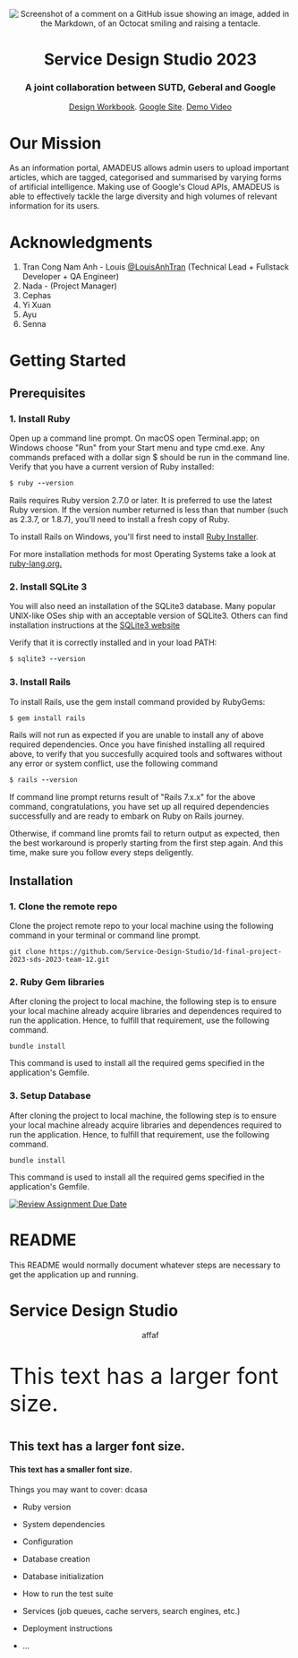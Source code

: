 <!-- Logo of website -->
<div align="center">

![Screenshot of a comment on a GitHub issue showing an image, added in the Markdown, of an Octocat smiling and raising a tentacle.](https://silvaco.com/wp-content/uploads/2020/02/stud_logo_large1-300x159.jpg)

</div>

<!-- Introduction of project -->

<div align="center">
  
# Service Design Studio 2023

</div>

<h3 align="center" style="text-decoration: none;">A joint collaboration between SUTD, Geberal and Google</h3>

<div align="center">

[Design Workbook](https://pages.github.com/). [Google Site](https://pages.github.com/). [Demo Video](https://pages.github.com/)

</div>

<!-- Our Mission -->


# Our Mission

As an information portal, AMADEUS allows admin users to upload important articles, which are tagged, categorised and summarised by varying forms of artificial intelligence. Making use of Google's Cloud APIs, AMADEUS is able to effectively tackle the large diversity and high volumes of relevant information for its users.

<!-- Acknewledgment -->
# Acknowledgments
1. Tran Cong Nam Anh - Louis [@LouisAnhTran](https://github.com/LouisAnhTran?tab=repositories) (Technical Lead + Fullstack Developer + QA Engineer)
2. Nada - (Project Manager)
3. Cephas
4. Yi Xuan
5. Ayu
6. Senna

<!-- Getting started -->

# Getting Started

## Prerequisites 

### 1. Install Ruby

Open up a command line prompt. On macOS open Terminal.app; on Windows choose "Run" from your Start menu and type cmd.exe. Any commands prefaced with a dollar sign $ should be run in the command line. Verify that you have a current version of Ruby installed:

```ruby
$ ruby --version
```

Rails requires Ruby version 2.7.0 or later. It is preferred to use the latest Ruby version. If the version number returned is less than that number (such as 2.3.7, or 1.8.7), you'll need to install a fresh copy of Ruby.

To install Rails on Windows, you'll first need to install [Ruby Installer](https://rubyinstaller.org/). 

For more installation methods for most Operating Systems take a look at [ruby-lang.org.](https://www.ruby-lang.org/en/documentation/installation/)

### 2. Install SQLite 3

You will also need an installation of the SQLite3 database. Many popular UNIX-like OSes ship with an acceptable version of SQLite3. Others can find installation instructions at the  [SQLite3 website](https://www.sqlite.org/index.html)

Verify that it is correctly installed and in your load PATH:
```ruby
$ sqlite3 --version
```

### 3. Install Rails

To install Rails, use the gem install command provided by RubyGems:

```ruby
$ gem install rails
```

Rails will not run as expected if you are unable to install any of above required dependencies. Once you have finished installing all required above, to verify that you succesfully acquired tools and softwares without any error or system conflict, use the following command

```ruby
$ rails --version
```

If command line prompt returns result of "Rails 7.x.x" for the above command, congratulations, you have set up all required dependencies successfully and are ready to embark on Ruby on Rails journey. 

Otherwise, if command line promts fail to return output as expected, then the best workaround is properly starting from the first step again. And this time, make sure you follow every steps deligently. 

## Installation

### 1. Clone the remote repo

Clone the project remote repo to your local machine using the following command in your terminal or command line prompt.

```
git clone https://github.com/Service-Design-Studio/1d-final-project-2023-sds-2023-team-12.git
```

### 2. Ruby Gem libraries

After cloning the project to local machine, the following step is to ensure your local machine already acquire libraries and dependences required to run the application. Hence, to fulfill that requirement, use the following command.

```
bundle install
```

This command is used to install all the required gems specified in the application's Gemfile.

### 3. Setup Database

After cloning the project to local machine, the following step is to ensure your local machine already acquire libraries and dependences required to run the application. Hence, to fulfill that requirement, use the following command.

```
bundle install
```

This command is used to install all the required gems specified in the application's Gemfile.



























[![Review Assignment Due Date](https://classroom.github.com/assets/deadline-readme-button-24ddc0f5d75046c5622901739e7c5dd533143b0c8e959d652212380cedb1ea36.svg)](https://classroom.github.com/a/PW-Vmbf6)
# README

</p>

This README would normally document whatever steps are necessary to get the
application up and running.
# Service Design Studio

<p align="center">
affaf
</p>

<p style="font-size:40px;">
This text has a larger font size.
</p>

<h2>This text has a larger font size.</h2>
<h4>This text has a smaller font size.</h4>

Things you may want to cover:
dcasa

* Ruby version

* System dependencies

* Configuration

* Database creation

* Database initialization

* How to run the test suite

* Services (job queues, cache servers, search engines, etc.)

* Deployment instructions

* ...
